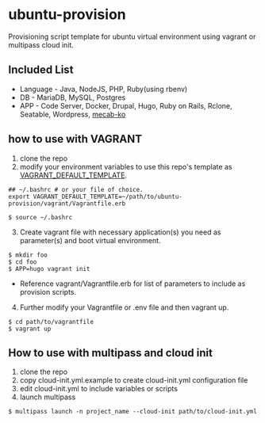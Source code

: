 # ubuntu-provision
Provisioning script template for ubuntu virtual environment using vagrant or multipass cloud init.

## Included List
* Language - Java, NodeJS, PHP, Ruby(using rbenv)
* DB - MariaDB, MySQL, Postgres
* APP - Code Server, Docker, Drupal, Hugo, Ruby on Rails, Rclone, Seatable, Wordpress, [mecab-ko](https://bitbucket.org/eunjeon/mecab-ko/src/master/README.md)

## how to use with VAGRANT
1. clone the repo
2. modify your environment variables to use this repo's template as [VAGRANT_DEFAULT_TEMPLATE](https://www.vagrantup.com/docs/other/environmental-variables#vagrant_default_template).

```
## ~/.bashrc # or your file of choice.
export VAGRANT_DEFAULT_TEMPLATE=~/path/to/ubuntu-provision/vagrant/Vagrantfile.erb
```

```
$ source ~/.bashrc
```

3. Create vagrant file with necessary application(s) you need as parameter(s) and boot virtual environment. 
```
$ mkdir foo
$ cd foo
$ APP=hugo vagrant init
```
* Reference vagrant/Vagrantfile.erb for list of parameters to include as provision scripts.

4. Further modify your Vagrantfile or .env file and then vagrant up.
```
$ cd path/to/vagrantfile
$ vagrant up 
```

## How to use with multipass and cloud init
1. clone the repo
2. copy cloud-init.yml.example to create cloud-init.yml configuration file
3. edit cloud-init.yml to include variables or scripts
4. launch multipass 
```
$ multipass launch -n project_name --cloud-init path/to/cloud-init.yml
```
